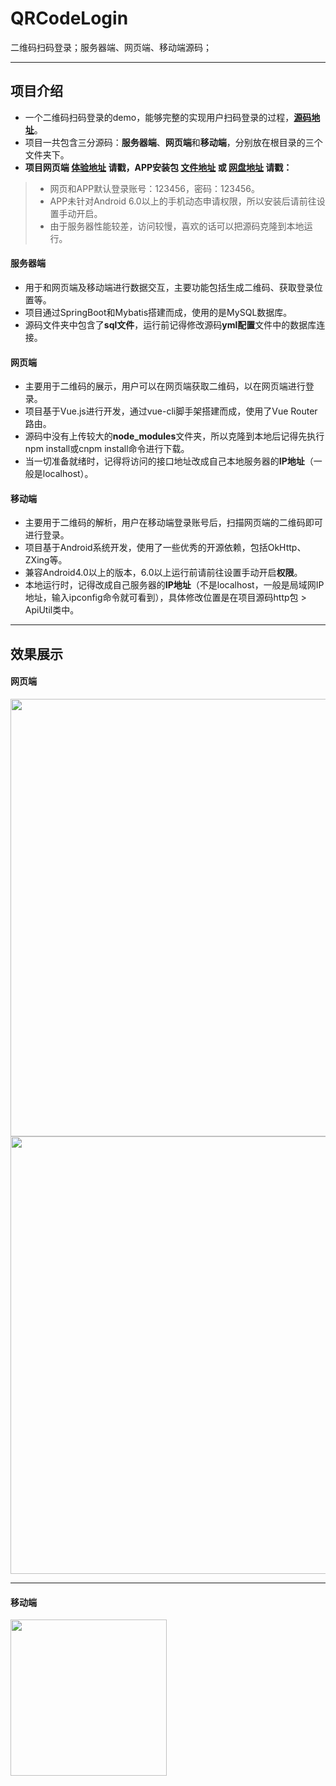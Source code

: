 # QRCodeLogin
二维码扫码登录；服务器端、网页端、移动端源码；

----
## 项目介绍
- 一个二维码扫码登录的demo，能够完整的实现用户扫码登录的过程，[**源码地址**](https://github.com/HeyJC/QRCodeLogin)。
- 项目一共包含三分源码：**服务器端**、**网页端**和**移动端**，分别放在根目录的三个文件夹下。
- **项目网页端 [体验地址](http://github.trunch.cn/) 请戳，APP安装包 [文件地址](http://res.trunch.cn/auth/auth.apk) 或 [网盘地址](https://pan.baidu.com/s/1Q76TcKfwkvH2czYfTYrqJg) 请戳：**
> - 网页和APP默认登录账号：123456，密码：123456。
> - APP未针对Android 6.0以上的手机动态申请权限，所以安装后请前往设置手动开启。
> - 由于服务器性能较差，访问较慢，喜欢的话可以把源码克隆到本地运行。
#### 服务器端
- 用于和网页端及移动端进行数据交互，主要功能包括生成二维码、获取登录位置等。
- 项目通过SpringBoot和Mybatis搭建而成，使用的是MySQL数据库。
- 源码文件夹中包含了**sql文件**，运行前记得修改源码**yml配置**文件中的数据库连接。
#### 网页端
- 主要用于二维码的展示，用户可以在网页端获取二维码，以在网页端进行登录。
- 项目基于Vue.js进行开发，通过vue-cli脚手架搭建而成，使用了Vue Router路由。
- 源码中没有上传较大的**node_modules**文件夹，所以克隆到本地后记得先执行npm install或cnpm install命令进行下载。
- 当一切准备就绪时，记得将访问的接口地址改成自己本地服务器的**IP地址**（一般是localhost）。
#### 移动端
- 主要用于二维码的解析，用户在移动端登录账号后，扫描网页端的二维码即可进行登录。
- 项目基于Android系统开发，使用了一些优秀的开源依赖，包括OkHttp、ZXing等。
- 兼容Android4.0以上的版本，6.0以上运行前请前往设置手动开启**权限**。
- 本地运行时，记得改成自己服务器的**IP地址**（不是localhost，一般是局域网IP地址，输入ipconfig命令就可看到），具体修改位置是在项目源码http包 > ApiUtil类中。

---
## 效果展示
#### 网页端
<img src="https://github.com/HeyJC/Images/blob/master/web-loadcode.gif?raw=true" width="700" align=center />
<img src="https://github.com/HeyJC/Images/blob/master/web-scancode.gif?raw=true" width="700" align=center />

---
#### 移动端
<img src="https://github.com/HeyJC/Images/blob/master/app-scancode.gif?raw=true" width="250" align=center />
